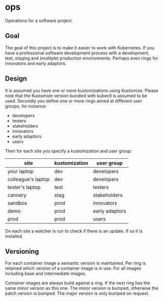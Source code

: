 # ops

Operations for a software project.

## Goal

The goal of this project is to make it easier to work with Kubernetes. If you
have a professional software development process with a development, test,
staging and (multiple) production environments. Perhaps even rings for
innovators and early adaptors.

## Design

It is assumed you have one or more kustomizations using Kustomize. Please
note that the Kustomize version bundled with kubectl is assumed to be used.
Secondly you define one or more rings aimed at different user groups,
for instance:
 - developers
 - testers
 - stakeholders
 - innovators
 - early adaptors
 - users

Then for each site you specify a kustomization and user group:

| site               | kustomization | user group     |
|--------------------|---------------|----------------|
| your laptop        | dev           | developers     |
| colleague's laptop | dev           | developers     |
| tester's laptop    | test          | testers        |
| cannery            | stag          | stakeholders   |
| sandbox            | prod          | innovators     |
| demo               | prod          | early adaptors |
| prod               | prod          | users          |

On each site a watcher is run to check if there is an update. If so it
is installed.

## Versioning

For each container image a semantic version is maintained. Per ring is
retained which version of a container image is in use. For all images
including base and intermediate images.

Container images are always build against a ring. If the next ring has the
same minor version as this one. The minor version is bumped, otherwise the
patch version is bumped. The major version is only bumped on request.
